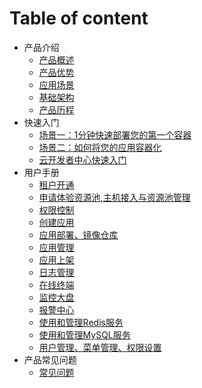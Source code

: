 # Table of content

* 产品介绍
  * [产品概述](articles/cloud/1-/overview.md)
  * [产品优势](articles/cloud/1-/advantage.md)
  * [应用场景](articles/cloud/1-/scene.md)
  * [基础架构](articles/cloud/1-/architecture.md)
  * [产品历程](articles/cloud/1-/releas_note.md)
* 快速入门
  * [场景一：1分钟快速部署您的第一个容器](articles/cloud/2-/scene1.md)
  * [场景二：如何将您的应用容器化](articles/cloud/2-/scene2.md)
  * [云开发者中心快速入门](articles/cloud/2-/rumen.md)
* 用户手册
  * [租户开通](articles/cloud/3-/opening.md)
  * [申请体验资源池,主机接入与资源池管理](articles/cloud/3-/resource_pool.md)
  * [权限控制](articles/cloud/3-/access.md)
  * [创建应用](articles/cloud/3-/create.md)
  * [应用部署、镜像仓库](articles/cloud/3-/deploy.md)
  * [应用管理](articles/cloud/3-/application.md)
  * [应用上架](articles/cloud/3-/onsale.md)
  * [日志管理](articles/cloud/3-/log.md)
  * [在线终端](articles/cloud/3-/terminal.md)
  * [监控大盘](articles/cloud/3-/monitor.md)
  * [报警中心](articles/cloud/3-/alarm_center.md)
  * [使用和管理Redis服务](articles/cloud/3-/redis.md)
  * [使用和管理MySQL服务](articles/cloud/3-/mysql.md)
  * [用户管理、菜单管理、权限设置](articles/cloud/3-/management.md)
* 产品常见问题
  * [常见问题](articles/cloud/4-/question.md)

